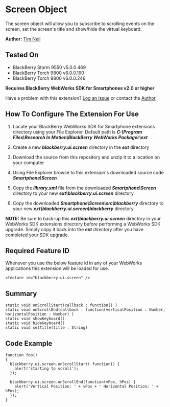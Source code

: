 # Screen Object
The screen object will allow you to subscribe to scrolling events on the screen, set the screen's title and show/hide the virtual keyboard.  

**Author:** [Tim Neil](https://github.com/tneil)

## Tested On

* BlackBerry Storm 9550 v5.0.0.469
* BlackBerry Torch 9800 v6.0.0.190
* BlackBerry Torch 9800 v6.0.0.246

**Requires BlackBerry WebWorks SDK for Smartphones v2.0 or higher**

Have a problem with this extension?  [Log an Issue](https://github.com/blackberry/WebWorks/issues) or contact the [Author](https://github.com/tneil)

## How To Configure The Extension For Use

1. Locate your BlackBerry WebWorks SDK for Smartphone extensions directory using your File Explorer.  Default path is _**C:\Program Files\Research In Motion\BlackBerry WebWorks Packager\ext**_

2. Create a new _**blackberry.ui.screen**_ directory in the _**ext**_ directory

3. Download the source from this repository and unzip it to a location on your computer

4. Using File Explorer browse to this extension's downloaded source code _**Smartphone\Screen**_

5. Copy the _**library.xml**_ file from the downloaded _**Smartphone\Screen**_ directory to your new _**ext\blackberry.ui.screen**_ directory

6. Copy the downloaded _**Smartphone\Screen\src\blackberry**_ directory to your new _**ext\blackberry.ui.screen\blackberry**_ directory

**NOTE:** Be sure to back-up this _**ext\blackberry.ui.screen**_ directory in your WebWorks SDK extensions directory before performing a WebWorks SDK upgrade. Simply copy it back into the _**ext**_ directory after you have completed your SDK upgrade.

## Required Feature ID
Whenever you use the below feature id in any of your WebWorks applications this extension will be loaded for use.

    <feature id="blackberry.ui.screen" />

## Summary

    static void onScrollStart(callback : function() )
    static void onScrollEnd(callback : function(verticalPosition : Number, horizontalPosition : Number) )
	static void showKeyboard()
	static void hideKeyboard()
	static void setTitle(title : String)

## Code Example

    function foo()
    {
      blackberry.ui.screen.onScrollStart( function() {
        alert('starting to scroll');
      });

      blackberry.ui.screen.onScrollEnd(function(vPos, hPos) {
        alert('Vertical Position: ' + vPos + ' Horizontal Position: ' + hPos);
      });
    }


